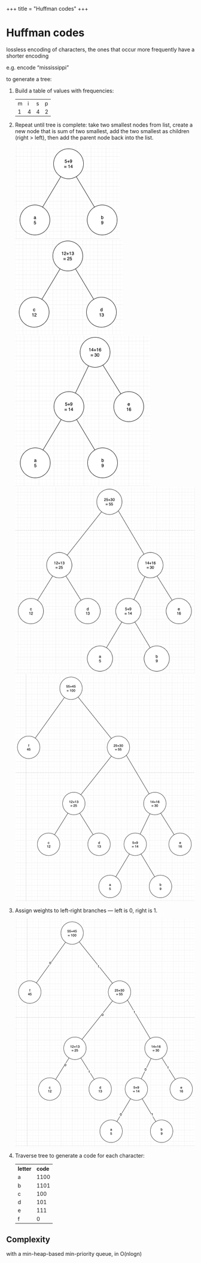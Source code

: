 +++
title = "Huffman codes"
+++

# Huffman codes

lossless encoding of characters, the ones that occur more frequently have a shorter encoding

e.g. encode “mississippi”

to generate a tree:
1. Build a table of values with frequencies:

    <table>
    <tr><td> m   </td><td> i   </td><td> s   </td><td> p   </td></tr>
    <tr><td> 1   </td><td> 4   </td><td> 4   </td><td> 2   </td></tr>
    </table>

1. Repeat until tree is complete: take two smallest nodes from list, create a new node that is sum of two smallest, add the two smallest as children (right > left), then add the parent node back into the list.

    ![screenshot.png](b135949e77632135c4030b62d87c7b90.png)  ![](f2219781d767bfb5463d415c5c4db2c5.png)  ![](17f4bc951d880b7d2ef5d08a4480d254.png)
    ![](a5ed3f890b17603f71c18a197523fbae.png)  ![](c9c5e43a5e315bd28e089e69355a204f.png)

1. Assign weights to left-right branches — left is 0, right is 1.

    ![](450eb15212318b83ae0db5f6ef700e4e.png)

1. Traverse tree to generate a code for each character:

    <table>
    <th>letter</th><th>code</th>
    <tr><td> a   </td><td> 1100 </td></tr>
    <tr><td> b   </td><td> 1101 </td></tr>
    <tr><td> c   </td><td> 100 </td></tr>
    <tr><td> d   </td><td> 101 </td></tr>
    <tr><td> e   </td><td> 111 </td></tr>
    <tr><td> f   </td><td> 0   </td></tr>
    </table>

## Complexity
with a min-heap-based min-priority queue, in O(nlogn)

